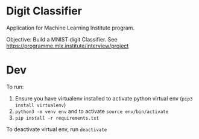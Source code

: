 # Digit Classifier

Application for Machine Learning Institute program. 

Objective: Build a MNIST digit Classifier. See https://programme.mlx.institute/interview/project

# Dev

To run:
1. Ensure you have virtualenv installed to activate python virtual env (`pip3 install virtualenv`)
2. `python3 -m venv env` and to activate `source env/bin/activate`
3. `pip install -r requirements.txt`

To deactivate virtual env, run `deactivate`
